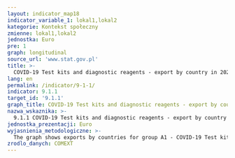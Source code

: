 ```yaml
---
layout: indicator_map18
indicator_variable_1: lokal1,lokal2
kategorie: Kontekst społeczny
zmienne: lokal1,lokal2
jednostka: Euro
pre: 1
graph: longitudinal
source_url: 'www.stat.gov.pl'
title: >-
  COVID-19 Test kits and diagnostic reagents - export by country in 2020
lang: en
permalink: /indicator/9-1-1/
indicator: 9.1.1
target_id: '9.1.1'
graph_title: COVID-19 Test kits and diagnostic reagents - export by country in 2020
nazwa_wskaznika: >-
  9.1.1 COVID-19 Test kits and diagnostic reagents - export by country in 2020
jednostka_prezentacji: Euro
wyjasnienia_metodologiczne: >-
  The graph shows exports by countries for group A1 - COVID-19 Test kits and diagnostic reagents
zrodlo_danych: COMEXT
---
```

